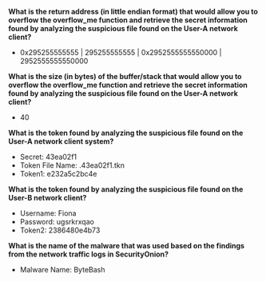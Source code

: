 **What is the return address (in little endian format) that would allow you to overflow the overflow_me function and retrieve the secret information found by analyzing the suspicious file found on the User-A network client?**
 - 0x295255555555 | 295255555555 | 0x2952555555550000 | 2952555555550000

**What is the size (in bytes) of the buffer/stack that would allow you to overflow the overflow_me function and retrieve the secret information found by analyzing the suspicious file found on the User-A network client?**
 - 40 
 
**What is the token found by analyzing the suspicious file found on the User-A network client system?**
- Secret: 43ea02f1
- Token File Name: .43ea02f1.tkn
- Token1: e232a5c2bc4e

**What is the token found by analyzing the suspicious file found on the User-B network client?**
 - Username: Fiona
 - Password: ugsrkrxqao
 - Token2: 2386480e4b73

**What is the name of the malware that was used based on the findings from the network traffic logs in SecurityOnion?**
 - Malware Name: ByteBash
